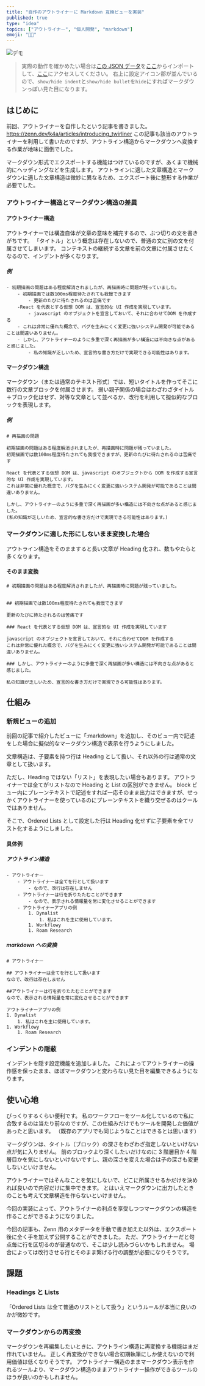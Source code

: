 ```yaml
---
title: "自作のアウトライナーに Markdown 互換ビューを実装"
published: true
type: "idea"
topics: ["アウトライナー", "個人開発", "markdown"]
emoji: "👌🏻"
---
```


![デモ](/images/20220611_twirliner_markdown_view/demo.gif)

> 実際の動作を確かめたい場合は[この JSON データ](https://github.com/k4a-dev/zenn/blob/main/custom/assets/markdownView.json)を[ここ](https://twirliner.k4a.me/local/import)からインポートして、[ここ](https://twirliner.k4a.me/local?id0=root)にアクセスしてください。
> 右上に設定アイコン郡が並んでいるので、`show/hide indent`と`show/hide bullet`を`hide`にすればマークダウンっぽい見た目になります。

## はじめに

前回、アウトライナーを自作したという記事を書きました。
https://zenn.dev/k4a/articles/introducing_twirliner
この記事も該当のアウトライナーを利用して書いたのですが、アウトライン構造からマークダウンへ変換する作業が地味に面倒でした。

マークダウン形式でエクスポートする機能はつけているのですが、あくまで機械的にヘッディングなどを生成します。
アウトラインに適した文章構造とマークダウンに適した文章構造は微妙に異なるため、エクスポート後に整形する作業が必要でした。

### アウトライナー構造とマークダウン構造の差異

#### アウトライナー構造

アウトライナーでは構造自体が文章の意味を補完するので、ぶつ切りの文を書きがちです。
「タイトル」という概念は存在しないので、普通の文に別の文を付属させてしまいます。
コンテキストの継続する文章を前の文章に付属させたくなるので、インデントが多くなります。

##### 例

```
- 初期描画の問題はある程度解消されましたが、再描画時に問題が残っていました。
	- 初期描画では数100ms程度待たされても我慢できます
 		- 更新のたびに待たされるのは苦痛です
 	-React を代表とする仮想 DOM は、宣言的な UI 作成を実現しています。
		- javascript のオブジェクトを宣言しておいて、それに合わせてDOM を作成する
  	- これは非常に優れた概念で、バグを生みにくく変更に強いシステム開発が可能であることは間違いありません。
  	- しかし、アウトライナーのように多重で深く再描画が多い構造には不向きな点があると感じました。
   		- 私の知識が乏しいため、宣言的な書き方だけで実現できる可能性はあります。
```

#### マークダウン構造

マークダウン（または通常のテキスト形式）では、短いタイトルを作ってそこに数行の文章ブロックを付属させます。
弱い親子関係の場合はわざわざタイトル＋ブロック化はせず、対等な文章として並べるか、改行を利用して擬似的なブロックを表現します。

##### 例

```
# 再描画の問題

初期描画の問題はある程度解消されましたが、再描画時に問題が残っていました。
初期描画では数100ms程度待たされても我慢できますが、更新のたびに待たされるのは苦痛です

React を代表とする仮想 DOM は、javascript のオブジェクトから DOM を作成する宣言的な UI 作成を実現しています。
これは非常に優れた概念で、バグを生みにくく変更に強いシステム開発が可能であることは間違いありません。

しかし、アウトライナーのように多重で深く再描画が多い構造には不向きな点があると感じました。
(私の知識が乏しいため、宣言的な書き方だけで実現できる可能性はあります。)
```

### マークダウンに適した形にしないまま変換した場合

アウトライン構造をそのまますると長い文章が Heading 化され、数もやたらと多くなります。

#### そのまま変換

```
# 初期描画の問題はある程度解消されましたが、再描画時に問題が残っていました。


## 初期描画では数100ms程度待たされても我慢できます

更新のたびに待たされるのは苦痛です

### React を代表とする仮想 DOM は、宣言的な UI 作成を実現しています

javascript のオブジェクトを宣言しておいて、それに合わせてDOM を作成する
これは非常に優れた概念で、バグを生みにくく変更に強いシステム開発が可能であることは間違いありません。

### しかし、アウトライナーのように多重で深く再描画が多い構造には不向きな点があると感じました。

私の知識が乏しいため、宣言的な書き方だけで実現できる可能性はあります。
```

## 仕組み

### 新規ビューの追加

前回の記事で紹介したビューに「:markdown」を追加し、そのビュー内で記述をした場合に擬似的なマークダウン構造で表示を行うようにしました。

文章構造は、子要素を持つ行は Heading として扱い、それ以外の行は通常の文章として扱います。

ただし、Heading ではない「リスト」を表現したい場合もあります。
アウトライナーでは全てがリストなので Heading と List の区別ができません。
block ビュー内にプレーンテキストで記述をすれば一応そのまま出力はできますが、せっかくアウトライナーを使っているのにプレーンテキストを織り交ぜるのはクールではありません。

そこで、Ordered Lists として設定した行は Heading 化せずに子要素を全てリスト化するようにしました。

#### 具体例

##### アウトライン構造

```
- アウトライナー
	- アウトライナーは全てを行として扱います
		- なので、改行は存在しません
	- アウトライナーは行を折りたたむことができます
		- なので、表示される情報量を常に変化させることができます
	- アウトライナーアプリの例
		1. Dynalist
			1. 私はこれを主に使用しています。
		1. Workflowy
		1. Roam Research
```

##### markdown への変換

```
# アウトライナー

## アウトライナーは全てを行として扱います
なので、改行は存在しません

##アウトライナーは行を折りたたむことができます
なので、表示される情報量を常に変化させることができます

アウトライナーアプリの例
1. Dynalist
	1. 私はこれを主に使用しています。
1. Workflowy
	1. Roam Research
```

### インデントの隠蔽

インデントを隠す設定機能を追加しました。
これによってアウトライナーの操作感を保ったまま、ほぼマークダウンと変わらない見た目を編集できるようになります。

## 使い心地

びっくりするくらい便利です。
私のワークフローをツール化しているので私に合致するのは当たり前なのですが、この仕組みだけでもツールを開発した価値があったと思います。
（既存のアプリでも同じようなことはできるとは思います）

マークダウンは、タイトル（ブロック）の深さをわざわざ指定しないといけない点が気に入りません。
前のブロックより深くしたいだけなのに 3 階層目か 4 階層目かを気にしないといけないですし、親の深さを変えた場合は子の深さも変更しないといけません。

アウトライナーではそんなことを気にしないで、どこに所属させるかだけを決めれば良いので内容だけに集中できます。
とはいえマークダウンに出力したときのことも考えて文章構造を作らないといけません。

今回の実装によって、アウトライナーの利点を享受しつつマークダウンの構造を作ることができるようになりました。

今回の記事も、Zenn 用のメタデータを手動で書き加えた以外は、エクスポート後に全く手を加えず公開することができました。
ただ、アウトライナーだと句点毎に行を区切るのが普通なので、そこは少し読みづらいかもしれません。
場合によっては改行させる行とそのまま繋げる行の調整が必要になりそうです。

## 課題

### Headings と Lists

「Ordered Lists は全て普通のリストとして扱う」というルールが本当に良いのかが微妙です。

### マークダウンからの再変換

マークダウンを再編集したいときに、アウトライン構造に再変換する機能はまだ作れていません。
正しく再変換ができない場合初期執筆にしか使えないので利用価値は低くなりそうです。
アウトライナー構造のままマークダウン表示を作れるツールより、マークダウン構造のままアウトライナー操作ができるツールのほうが良いのかもしれません。
